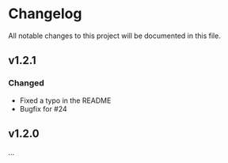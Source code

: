 # Changelog
All notable changes to this project will be documented in this file.

## v1.2.1
### Changed
- Fixed a typo in the README
- Bugfix for #24

## v1.2.0
...